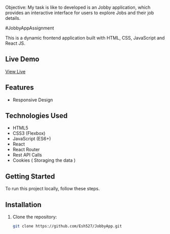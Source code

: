 Objective: My task is like to developed is an Jobby application, which provides an interactive interface for users to explore Jobs and their job details.


#JobbyAppAssignment

This is a dynamic frontend application built with HTML, CSS, JavaScript and React JS.

## Live Demo
[View Live](https://jobbyapp.ccbp.tech/)

## Features
- Responsive Design

## Technologies Used
- HTML5
- CSS3 (Flexbox)
- JavaScript (ES6+)
- React
- React Router
- Rest API Calls
- Cookies ( Storaging the data )

## Getting Started
To run this project locally, follow these steps.

## Installation

1. Clone the repository:
   ```bash
   git clone https://github.com/Esh527/JobbyApp.git

